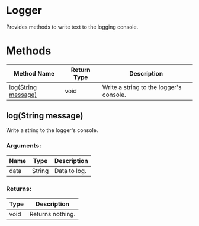 # Logger
Provides methods to write text to the logging console.

# Methods
|Method Name|Return Type|Description|
|-|-|-
[log(String message)](#log~string-message~)|void|Write a string to the logger's console.

## <a name="log~string-message~"></a>log(String message)
Write a string to the logger's console.

### Arguments:
|Name|Type|Description|
|-|-|-
data|String|Data to log.
### Returns:
|Type|Description|
|-|-
void|Returns nothing.

